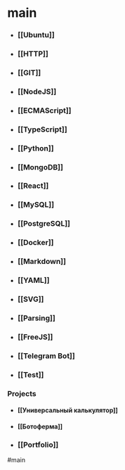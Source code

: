 # main

- ### [[Ubuntu]]
- ### [[HTTP]]
- ### [[GIT]]
- ### [[NodeJS]]
- ### [[ECMAScript]]
- ### [[TypeScript]]
- ### [[Python]]
- ### [[MongoDB]]
- ### [[React]]
- ### [[MySQL]]
- ### [[PostgreSQL]]
- ### [[Docker]]
- ### [[Markdown]]
- ### [[YAML]]
- ### [[SVG]]
- ### [[Parsing]]
- ### [[FreeJS]]
- ### [[Telegram Bot]]
- ### [[Test]]

### Projects
- #### [[Универсальный калькулятор]]
- #### [[Ботоферма]]
- ### [[Portfolio]]

#main